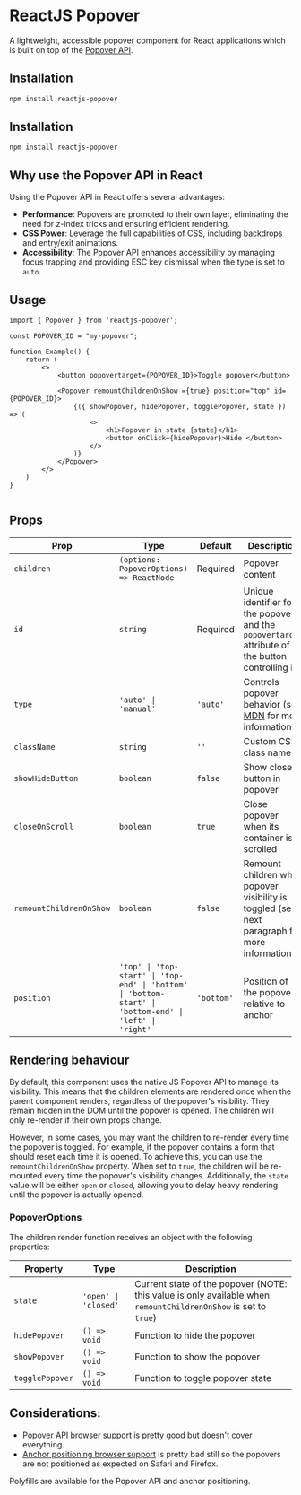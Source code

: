 # ReactJS Popover

A lightweight, accessible popover component for React applications which is built on top of the [Popover API](https://developer.mozilla.org/en-US/docs/Web/API/Popover_API).

## Installation

```bash
npm install reactjs-popover
```

## Installation

```bash
npm install reactjs-popover
```

## Why use the Popover API in React

Using the Popover API in React offers several advantages:

- **Performance**: Popovers are promoted to their own layer, eliminating the need for z-index tricks and ensuring efficient rendering.
- **CSS Power**: Leverage the full capabilities of CSS, including backdrops and entry/exit animations.
- **Accessibility**: The Popover API enhances accessibility by managing focus trapping and providing ESC key dismissal when the type is set to `auto`.


## Usage
```
import { Popover } from 'reactjs-popover';

const POPOVER_ID = "my-popover";

function Example() {
    return (
        <>
            <button popovertarget={POPOVER_ID}>Toggle popover</button>
            
            <Popover remountChildrenOnShow ={true} position="top" id={POPOVER_ID}>
                {({ showPopover, hidePopover, togglePopover, state }) => (
                    <>
                        <h1>Popover in state {state}</h1>
                        <button onClick={hidePopover}>Hide </button> 
                    </>
                )}
            </Popover>
        </>
    )
}


```

## Props

| Prop | Type | Default | Description |
|------|------|---------|-------------|
| `children` | `(options: PopoverOptions) => ReactNode` | Required | Popover content |
| `id` | `string` | Required | Unique identifier for the popover and the `popovertarget` attribute of the button controlling it |
| `type` | `'auto' \| 'manual'` | `'auto'` | Controls popover behavior (see [MDN](https://developer.mozilla.org/en-US/docs/Web/API/Popover_API) for more information)|
| `className` | `string` | `''` | Custom CSS class names |
| `showHideButton` | `boolean` | `false` | Show close button in popover |
| `closeOnScroll` | `boolean` | `true` | Close popover when its container is scrolled  |
| `remountChildrenOnShow` | `boolean` | `false` | Remount children when popover visibility is toggled (see next paragraph for more information) |
| `position` | `'top' \| 'top-start' \| 'top-end' \| 'bottom' \| 'bottom-start' \| 'bottom-end' \| 'left' \| 'right'` | `'bottom'` | Position of the popover relative to anchor |

## Rendering behaviour 
By default, this component uses the native JS Popover API to manage its visibility. This means that the children elements are rendered once when the parent component renders, regardless of the popover's visibility. They remain hidden in the DOM until the popover is opened. The children will only re-render if their own props change.

However, in some cases, you may want the children to re-render every time the popover is toggled. For example, if the popover contains a form that should reset each time it is opened. To achieve this, you can use the `remountChildrenOnShow` property. When set to `true`, the children will be re-mounted every time the popover's visibility changes. Additionally, the `state` value will be either `open` or `closed`, allowing you to delay heavy rendering until the popover is actually opened.

### PopoverOptions

The children render function receives an object with the following properties:

| Property | Type | Description |
|----------|------|-------------|
| `state` | `'open' \| 'closed'` | Current state of the popover (NOTE: this value is only available when `remountChildrenOnShow` is set to `true`) |
| `hidePopover` | `() => void` | Function to hide the popover |
| `showPopover` | `() => void` | Function to show the popover |
| `togglePopover` | `() => void` | Function to toggle popover state |

## Considerations: 
- [Popover API browser support](https://caniuse.com/?search=popover) is pretty good but doesn't cover everything. 
- [Anchor positioning browser support](https://caniuse.com/?search=anchor) is pretty bad still so the popovers are not positioned as expected on Safari and Firefox.  

Polyfills are available for the Popover API and anchor positioning.
